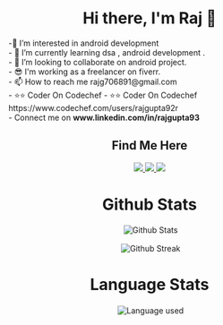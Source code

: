 <h1 align="center"> Hi there, I'm Raj 👋  </h1>
-👀 I’m interested in android development<br>
- 🌱 I’m currently learning dsa , android development .<br>
- 💞️ I’m looking to collaborate on android project.<br>
- 😎 I'm working as a freelancer on fiverr.<br>
- 📫 How to reach me rajg706891@gmail.com <br>
- ⭐⭐ Coder On Codechef - ⭐⭐ Coder On Codechef https://www.codechef.com/users/rajgupta92r<br>
- Connect me on <strong>www.linkedin.com/in/rajgupta93</strong> 

<!---
rajgupta93/rajgupta93 is a ✨ special ✨ repository because its `README.md` (this file) appears on your GitHub profile.
You can click the Preview link to take a look at your changes.
--->
<h2 align = "center" > Find Me Here </h2>

<p align="center"> <a href="mailto:rajg706891@gmail.com" target="blank"><img src="https://img.shields.io/badge/Gmail-D14836?style=for-the-badge&logo=gmail&logoColor=white" /> </a> <a href="https://twitter.com/rajgupta_93" target="blank"><img src="https://img.shields.io/badge/Twitter-1DA1F2?style=for-the-badge&logo=twitter&logoColor=white" /> </a> <a href="https://www.linkedin.com/in/rajgupta93/" target="blank"><img src="https://img.shields.io/badge/LinkedIn-0077B5?style=for-the-badge&logo=linkedin&logoColor=white" /> </a></p>

<h1 align="center"> Github Stats  </h1>


<p align="center">&nbsp;<img align="center" src= "https://github-readme-stats.vercel.app/api?username=rajgupta93&show_icons=truen&icon_color=bb2acf&count_private=true&theme=algolia&bg_color=0500206A" alt="Github Stats" /><br>
  
 <p align="center">&nbsp;<img align="center" src= "https://github-readme-streak-stats.herokuapp.com/?user=rajgupta93&layout=compact&theme=blueberry_duo&background=0500206A&dates=3795DD" alt="Github Streak" /> </p>
 
 <h1 align="center"> Language Stats </h1>
 <p align="center">&nbsp;<img align="center" src= "https://github-readme-stats.vercel.app/api/top-langs/?username=rajgupta93&theme=radical" alt="Language used" />
